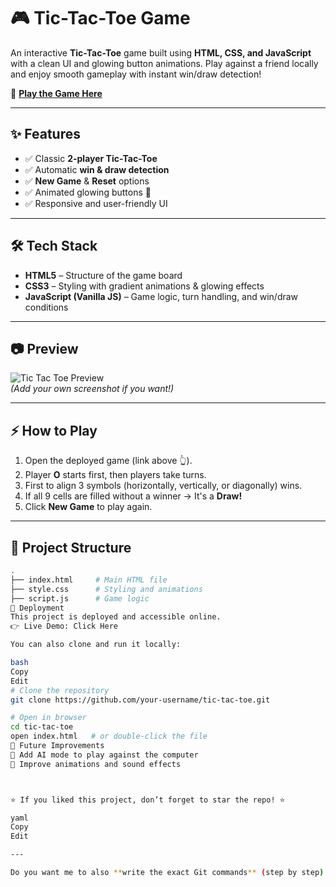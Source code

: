 # 🎮 Tic-Tac-Toe Game  

An interactive **Tic-Tac-Toe** game built using **HTML, CSS, and JavaScript** with a clean UI and glowing button animations. Play against a friend locally and enjoy smooth gameplay with instant win/draw detection!  

🚀 **[Play the Game Here](https://your-deploy-link.com/)**  

---

## ✨ Features  

- ✅ Classic **2-player Tic-Tac-Toe**  
- ✅ Automatic **win & draw detection**  
- ✅ **New Game** & **Reset** options  
- ✅ Animated glowing buttons 🎇  
- ✅ Responsive and user-friendly UI  

---

## 🛠️ Tech Stack  

- **HTML5** – Structure of the game board  
- **CSS3** – Styling with gradient animations & glowing effects  
- **JavaScript (Vanilla JS)** – Game logic, turn handling, and win/draw conditions  

---

## 📷 Preview  

![Tic Tac Toe Preview](https://i.imgur.com/vfFvJZb.png)  
*(Add your own screenshot if you want!)*  

---

## ⚡ How to Play  

1. Open the deployed game (link above 👆).  
2. Player **O** starts first, then players take turns.  
3. First to align 3 symbols (horizontally, vertically, or diagonally) wins.  
4. If all 9 cells are filled without a winner → It's a **Draw!**  
5. Click **New Game** to play again.  

---

## 📂 Project Structure  

```bash
.
├── index.html     # Main HTML file
├── style.css      # Styling and animations
├── script.js      # Game logic
🚀 Deployment
This project is deployed and accessible online.
👉 Live Demo: Click Here

You can also clone and run it locally:

bash
Copy
Edit
# Clone the repository
git clone https://github.com/your-username/tic-tac-toe.git

# Open in browser
cd tic-tac-toe
open index.html   # or double-click the file
📌 Future Improvements
🎯 Add AI mode to play against the computer
🎨 Improve animations and sound effects



⭐ If you liked this project, don’t forget to star the repo! ⭐

yaml
Copy
Edit

---

Do you want me to also **write the exact Git commands** (step by step) to push this Tic-Tac-Toe project into GitHub for the first time?

